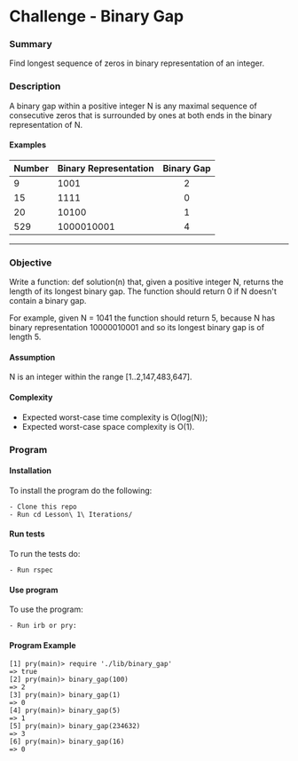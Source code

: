 # Challenge - Binary Gap

### Summary

Find longest sequence of zeros in binary representation of an integer.

### Description

A binary gap within a positive integer N is any maximal sequence of consecutive zeros that is surrounded by ones at both ends in the binary representation of N.

#### Examples

Number  | Binary Representation | Binary Gap
------------- | ------------------------------	| :-------------: |
9 | 1001 | 2
15 | 1111 | 0
20 | 10100 | 1
529 | 1000010001 | 4
***

### Objective
Write a function: def solution(n)
that, given a positive integer N, returns the length of its longest binary gap. The function should return 0 if N doesn't contain a binary gap.

For example, given N = 1041 the function should return 5, because N has binary representation 10000010001 and so its longest binary gap is of length 5.

#### Assumption

N is an integer within the range [1..2,147,483,647].

#### Complexity

- Expected worst-case time complexity is O(log(N));
- Expected worst-case space complexity is O(1).

### Program

#### Installation
To install the program do the following:

```
- Clone this repo
- Run cd Lesson\ 1\ Iterations/
```

#### Run tests
To run the tests do:

```
- Run rspec
```

#### Use program
To use the program:

```
- Run irb or pry:
```

#### Program Example
```
[1] pry(main)> require './lib/binary_gap'
=> true
[2] pry(main)> binary_gap(100)
=> 2
[3] pry(main)> binary_gap(1)
=> 0
[4] pry(main)> binary_gap(5)
=> 1
[5] pry(main)> binary_gap(234632)
=> 3
[6] pry(main)> binary_gap(16)
=> 0
 ```
